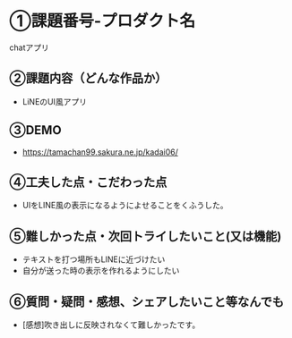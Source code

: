 # ①課題番号-プロダクト名

chatアプリ

## ②課題内容（どんな作品か）

- LiNEのUI風アプリ

## ③DEMO

- https://tamachan99.sakura.ne.jp/kadai06/

## ④工夫した点・こだわった点

- UIをLINE風の表示になるようによせることをくふうした。

## ⑤難しかった点・次回トライしたいこと(又は機能)

- テキストを打つ場所もLINEに近づけたい
- 自分が送った時の表示を作れるようにしたい

## ⑥質問・疑問・感想、シェアしたいこと等なんでも

- [感想]吹き出しに反映されなくて難しかったです。

